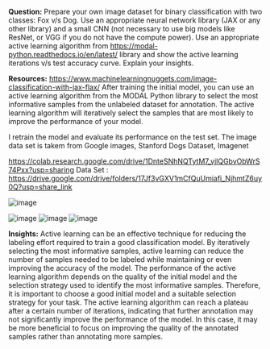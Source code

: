 **Question:**
Prepare your own image dataset for binary classification with two classes: Fox v/s Dog. Use an appropriate neural network library (JAX or any other library) and a small CNN (not necessary to use big models like ResNet, or VGG if you do not have the compute power). Use an appropriate active learning algorithm from https://modal-python.readthedocs.io/en/latest/ library and show the active learning iterations v/s test accuracy curve. Explain your insights.

**Resources:**
https://www.machinelearningnuggets.com/image-classification-with-jax-flax/ After training the initial model, you can use an active learning algorithm from the MODAL Python library to select the most informative samples from the unlabeled dataset for annotation. The active learning algorithm will iteratively select the samples that are most likely to improve the performance of your model.

 I retrain the model and evaluate its performance on the test set.
The image data set is takem from Google images, Stanford Dogs Dataset, Imagenet


https://colab.research.google.com/drive/1DnteSNhNQTytM7_vjlQGbvObWrS74Pxx?usp=sharing
Data Set : https://drive.google.com/drive/folders/17Jf3vGXV1mCfQuUmiafi_NjhmtZ6uy0Q?usp=share_link

![image](https://github.com/knowkumud/Air-Quality-Data-using-Bayesian-ML/assets/88158584/a22cbcda-2a35-4563-ad4f-ab79905ba06a)

![image](https://github.com/knowkumud/Air-Quality-Data-using-Bayesian-ML/assets/88158584/9f697b05-ddfe-439b-a722-d3d9e84ac26e)
![image](https://github.com/knowkumud/Air-Quality-Data-using-Bayesian-ML/assets/88158584/818ff6ce-8308-4d29-853c-6700e4c8d55f)
![image](https://github.com/knowkumud/Air-Quality-Data-using-Bayesian-ML/assets/88158584/55a9414d-8ba7-4131-ab44-8d20a1d744f3)




**Insights:**
Active learning can be an effective technique for reducing the labeling effort required to train a good classification model. By iteratively selecting the most informative samples, active learning can reduce the number of samples needed to be labeled while maintaining or even improving the accuracy of the model.
The performance of the active learning algorithm depends on the quality of the initial model and the selection strategy used to identify the most informative samples. Therefore, it is important to choose a good initial model and a suitable selection strategy for your task.
The active learning algorithm can reach a plateau after a certain number of iterations, indicating that further annotation may not significantly improve the performance of the model. In this case, it may be more beneficial to focus on improving the quality of the annotated samples rather than annotating more samples.
